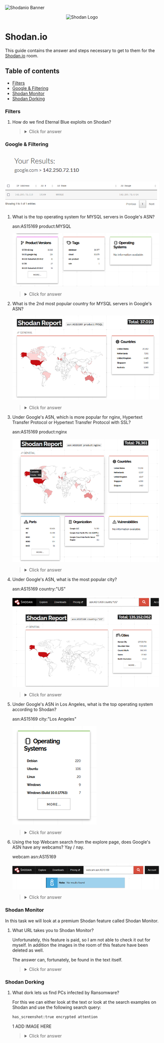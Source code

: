 ![Shodanio Banner](https://i.imgur.com/J1ik7ZU.png)

<p align="center">
   <img src="https://github.com/Kevinovitz/TryHackMe_Writeups/raw/main/shodan/Shodan_Cover.png" alt="Shodan Logo">
</p>

# Shodan.io

This guide contains the answer and steps necessary to get to them for the [Shodan.io](https://tryhackme.com/room/shodan) room.

## Table of contents

- [Filters](#filters)
- [Google & Filtering](#google--Filtering)
- [Shodan Monitor](#shodan-monitor)
- [Shodan Dorking](#shodan-dorking)

### Filters



1. How do we find Eternal Blue exploits on Shodan?

   

   ><details><summary>Click for answer</summary>vuln:ms17-010</details>

### Google & Filtering

![IP](https://github.com/Kevinovitz/TryHackMe_Writeups/raw/main/shodan/Google_Filtering_IP.png)

![ASN](https://github.com/Kevinovitz/TryHackMe_Writeups/raw/main/shodan/Google_Filtering_ASN.png)

1. What is the top operating system for MYSQL servers in Google's ASN?    

   asn:AS15169 product:MYSQL
   
   ![OS](https://github.com/Kevinovitz/TryHackMe_Writeups/raw/main/shodan/Google_Filtering_OS.png)

   ><details><summary>Click for answer</summary>5.6.40-84.0-log</details>

2. What is the 2nd most popular country for MYSQL servers in Google's ASN?

   ![Country](https://github.com/Kevinovitz/TryHackMe_Writeups/raw/main/shodan/Google_Filtering_Country.png)

   ><details><summary>Click for answer</summary>Netherlands</details>

3. Under Google's ASN, which is more popular for nginx, Hypertext Transfer Protocol or Hypertext Transfer Protocol with SSL?

   asn:AS15169 product:nginx
   
   ![Nginx](https://github.com/Kevinovitz/TryHackMe_Writeups/raw/main/shodan/Google_Filtering_Nginx.png)

   ><details><summary>Click for answer</summary>Hypertext Transfer Protocol </details>

4. Under Google's ASN, what is the most popular city?

   asn:AS15169 country:"US"
   
   ![City](https://github.com/Kevinovitz/TryHackMe_Writeups/raw/main/shodan/Google_Filtering_City.png)

   ><details><summary>Click for answer</summary>Mountain View</details>

5. Under Google's ASN in Los Angeles, what is the top operating system according to Shodan?

   asn:AS15169 city:"Los Angeles"
   
   ![LA OS](https://github.com/Kevinovitz/TryHackMe_Writeups/raw/main/shodan/Google_Filtering_LA_OS.png)

   ><details><summary>Click for answer</summary>PAN-OS</details>

6. Using the top Webcam search from the explore page, does Google's ASN have any webcams? Yay / nay.

   webcam asn:AS15169
   
   ![Webcam](https://github.com/Kevinovitz/TryHackMe_Writeups/raw/main/shodan/Google_Filtering_Webcam.png)

   ><details><summary>Click for answer</summary>Nay</details>

### Shodan Monitor

In this task we will look at a premium Shodan feature called Shodan Monitor.

1. What URL takes you to Shodan Monitor?

   Unfortunately, this feature is paid, so I am not able to check it out for myself. In addition the images in the room of this feature have been deleted as well.
   
   The answer can, fortunately, be found in the text itself.

   ><details><summary>Click for answer</summary>https://monitor.shodan.io/dashboard</details>

### Shodan Dorking



1. What dork lets us find PCs infected by Ransomware? 

   For this we can either look at the text or look at the search examples on Shodan and use the following search query:
   
   ```cmd
   has_screenshot:true encrypted attention
   ```
   
   1[]() ADD IMAGE HERE

   ><details><summary>Click for answer</summary>has_screenshot:true encrypted attention </details>
